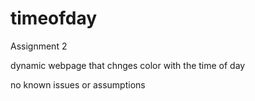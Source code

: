 # timeofday
Assignment 2

dynamic webpage that chnges color with the time of day

no known issues or assumptions

